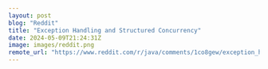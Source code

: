 ```yaml
---
layout: post
blog: "Reddit"
title: "Exception Handling and Structured Concurrency"
date: 2024-05-09T21:24:31Z
image: images/reddit.png
remote_url: "https://www.reddit.com/r/java/comments/1co8gew/exception_handling_and_structured_concurrency/"
---
```


